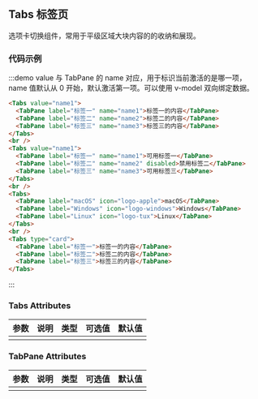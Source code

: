 ## Tabs 标签页

选项卡切换组件，常用于平级区域大块内容的的收纳和展现。

### 代码示例

:::demo value 与 TabPane 的 name 对应，用于标识当前激活的是哪一项，name 值默认从 0 开始，默认激活第一项。可以使用 v-model 双向绑定数据。
```html
<Tabs value="name1">
  <TabPane label="标签一" name="name1">标签一的内容</TabPane>
  <TabPane label="标签二" name="name2">标签二的内容</TabPane>
  <TabPane label="标签三" name="name3">标签三的内容</TabPane>
</Tabs>
<br />
<Tabs value="name1">
  <TabPane label="标签一" name="name1">可用标签一</TabPane>
  <TabPane label="标签二" name="name2" disabled>禁用标签二</TabPane>
  <TabPane label="标签三" name="name3">可用标签三</TabPane>
</Tabs>
<br />
<Tabs>
  <TabPane label="macOS" icon="logo-apple">macOS</TabPane>
  <TabPane label="Windows" icon="logo-windows">Windows</TabPane>
  <TabPane label="Linux" icon="logo-tux">Linux</TabPane>
</Tabs>
<br />
<Tabs type="card">
  <TabPane label="标签一">标签一的内容</TabPane>
  <TabPane label="标签二">标签二的内容</TabPane>
  <TabPane label="标签三">标签三的内容</TabPane>
</Tabs>
```
:::

### Tabs Attributes
| 参数      | 说明          | 类型      | 可选值                           | 默认值  |
|---------- |-------------- |---------- |--------------------------------  |-------- |
|  |  |  |  |  |

### TabPane Attributes
| 参数      | 说明          | 类型      | 可选值                           | 默认值  |
|---------- |-------------- |---------- |--------------------------------  |-------- |
|  |  |  |  |  |
